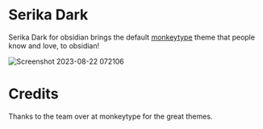 # Serika Dark
Serika Dark for obsidian brings the default [monkeytype](monkeytype.com) theme that people know and love, to obsidian!

![Screenshot 2023-08-22 072106](https://github.com/Warrobot10/Serika-Dark-Obsidian-Theme/assets/132307750/3d52a0f0-4393-4448-844f-15781d99579e)

# Credits
Thanks to the team over at monkeytype for the great themes.
